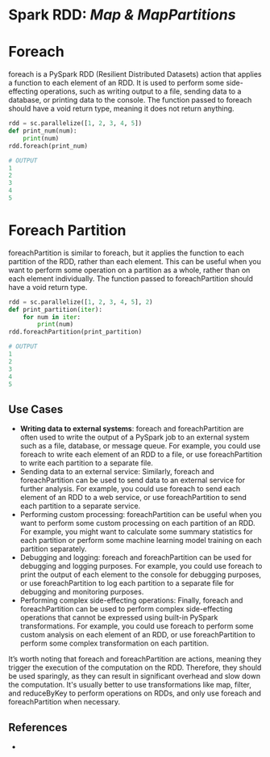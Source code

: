 # Spark RDD: _Map & MapPartitions_

# Foreach

foreach is a PySpark RDD (Resilient Distributed Datasets) action that applies a
function to each element of an RDD. It is used to perform some side-effecting
operations, such as writing output to a file, sending data to a database, or printing
data to the console. The function passed to foreach should have a void return type,
meaning it does not return anything.

```python
rdd = sc.parallelize([1, 2, 3, 4, 5])
def print_num(num):
    print(num)
rdd.foreach(print_num)

# OUTPUT
1
2
3
4
5
```

# Foreach Partition

foreachPartition is similar to foreach, but it applies the function to each partition
of the RDD, rather than each element. This can be useful when you want to perform
some operation on a partition as a whole, rather than on each element individually.
The function passed to foreachPartition should have a void return type.

```python
rdd = sc.parallelize([1, 2, 3, 4, 5], 2)
def print_partition(iter):
    for num in iter:
        print(num)
rdd.foreachPartition(print_partition)

# OUTPUT
1
2
3
4
5
```

## Use Cases

- **Writing data to external systems**: foreach and foreachPartition are often used
  to write the output of a PySpark job to an external system such as a file, database,
  or message queue. For example, you could use foreach to write each element of
  an RDD to a file, or use foreachPartition to write each partition to a separate
  file.
- Sending data to an external service: Similarly, foreach and foreachPartition can be used to send data to an external service for further analysis. For example, you could use foreach to send each element of an RDD to a web service, or use foreachPartition to send each partition to a separate service.
- Performing custom processing: foreachPartition can be useful when you want to perform some custom processing on each partition of an RDD. For example, you might want to calculate some summary statistics for each partition or perform some machine learning model training on each partition separately.
- Debugging and logging: foreach and foreachPartition can be used for debugging and logging purposes. For example, you could use foreach to print the output of each element to the console for debugging purposes, or use foreachPartition to log each partition to a separate file for debugging and monitoring purposes.
- Performing complex side-effecting operations: Finally, foreach and foreachPartition can be used to perform complex side-effecting operations that cannot be expressed using built-in PySpark transformations. For example, you could use foreach to perform some custom analysis on each element of an RDD, or use foreachPartition to perform some complex transformation on each partition.

It’s worth noting that foreach and foreachPartition are actions, meaning they
trigger the execution of the computation on the RDD. Therefore, they should be used
sparingly, as they can result in significant overhead and slow down the computation.
It's usually better to use transformations like map, filter, and reduceByKey to
perform operations on RDDs, and only use foreach and foreachPartition when necessary.

## References

- [](https://medium.com/@uzzaman.ahmed/exploring-the-power-of-pyspark-a-guide-to-using-foreach-and-foreachpartition-actions-ce63c28feade)
